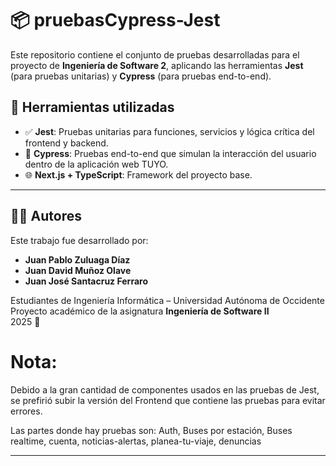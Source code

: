 # 📦 pruebasCypress-Jest

Este repositorio contiene el conjunto de pruebas desarrolladas para el proyecto de **Ingeniería de Software 2**, aplicando las herramientas **Jest** (para pruebas unitarias) y **Cypress** (para pruebas end-to-end).

## 🧪 Herramientas utilizadas

- ✅ **Jest**: Pruebas unitarias para funciones, servicios y lógica crítica del frontend y backend.
- 🚀 **Cypress**: Pruebas end-to-end que simulan la interacción del usuario dentro de la aplicación web TUYO.
- 🌐 **Next.js + TypeScript**: Framework del proyecto base.

---
## 👨‍💻 Autores

Este trabajo fue desarrollado por:

- **Juan Pablo Zuluaga Díaz**
- **Juan David Muñoz Olave**
- **Juan José Santacruz Ferraro**

Estudiantes de Ingeniería Informática – Universidad Autónoma de Occidente  
Proyecto académico de la asignatura **Ingeniería de Software II**  
2025 🚀

# Nota:
Debido a la gran cantidad de componentes usados en las pruebas de Jest, se prefirió subir la versión del Frontend que contiene las pruebas para evitar errores. 

Las partes donde hay pruebas son: Auth, Buses por estación, Buses realtime, cuenta, noticias-alertas, planea-tu-viaje, denuncias

---
